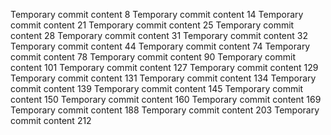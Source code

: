 Temporary commit content 8
Temporary commit content 14
Temporary commit content 21
Temporary commit content 25
Temporary commit content 28
Temporary commit content 31
Temporary commit content 32
Temporary commit content 44
Temporary commit content 74
Temporary commit content 78
Temporary commit content 90
Temporary commit content 101
Temporary commit content 127
Temporary commit content 129
Temporary commit content 131
Temporary commit content 134
Temporary commit content 139
Temporary commit content 145
Temporary commit content 150
Temporary commit content 160
Temporary commit content 169
Temporary commit content 188
Temporary commit content 203
Temporary commit content 212
